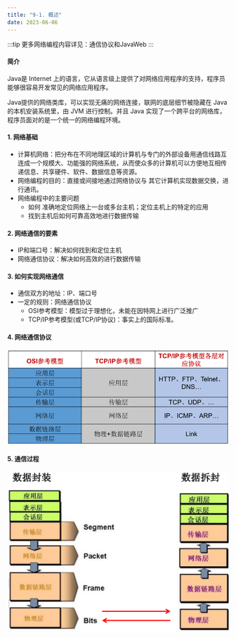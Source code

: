 ```yaml
---
title: "9-1. 概述"
date: 2023-06-06
---
```

:::tip
更多网络编程内容详见：通信协议和JavaWeb
:::
#### 简介
Java是 Internet 上的语言，它从语言级上提供了对网络应用程序的支持，程序员能够很容易开发常见的网络应用程序。

Java提供的网络类库，可以实现无痛的网络连接，联网的底层细节被隐藏在 Java 的本机安装系统里，由 JVM 进行控制。并且 Java 实现了一个跨平台的网络库， 程序员面对的是一个统一的网络编程环境。

#### 1. 网络基础
- 计算机网络：把分布在不同地理区域的计算机与专门的外部设备用通信线路互连成一个规模大、功能强的网络系统，从而使众多的计算机可以方便地互相传递信息、共享硬件、软件、数据信息等资源。
- 网络编程的目的：直接或间接地通过网络协议与 其它计算机实现数据交换，进行通讯。
- 网络编程中的主要问题
    - 如何 准确地定位网络上一台或多台主机；定位主机上的特定的应用
    - 找到主机后如何可靠高效地进行数据传输

#### 2. 网络通信的要素
- IP和端口号：解决如何找到和定位主机
- 网络通信协议：解决如何高效的进行数据传输

#### 3. 如何实现网络通信
- 通信双方的地址：IP、端口号
- 一定的规则：网络通信协议
    - OSI参考模型：模型过于理想化，未能在因特网上进行广泛推广
    - TCP/IP参考模型(或TCP/IP协议)：事实上的国际标准。

#### 4. 网络通信协议
![9-1-1](/img/java/javase/9-1-1.jpg)

#### 5. 通信过程
![9-1-2](/img/java/javase/9-1-2.jpg)